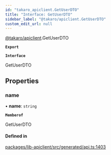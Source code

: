 ```yaml
---
id: "takaro_apiclient.GetUserDTO"
title: "Interface: GetUserDTO"
sidebar_label: "@takaro/apiclient.GetUserDTO"
custom_edit_url: null
---
```


[@takaro/apiclient](../modules/takaro_apiclient.md).GetUserDTO

**`Export`**

**`Interface`**

GetUserDTO

## Properties

### name

• **name**: `string`

**`Memberof`**

GetUserDTO

#### Defined in

[packages/lib-apiclient/src/generated/api.ts:1403](https://github.com/niekcandaele/Takaro/blob/91fb19b/packages/lib-apiclient/src/generated/api.ts#L1403)
